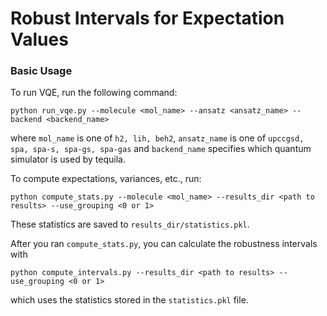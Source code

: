 # Robust Intervals for Expectation Values
### Basic Usage
To run VQE, run the following command: 
```
python run_vqe.py --molecule <mol_name> --ansatz <ansatz_name> --backend <backend_name>
```
where `mol_name` is one of `h2, lih, beh2`, `ansatz_name` is one of `upccgsd, spa, spa-s, spa-gs, spa-gas` and 
`backend_name` specifies which quantum simulator is used by tequila.

To compute expectations, variances, etc., run:
```
python compute_stats.py --molecule <mol_name> --results_dir <path to results> --use_grouping <0 or 1>
```
These statistics are saved to `results_dir/statistics.pkl`.

After you ran `compute_stats.py`, you can calculate the robustness intervals with
```
python compute_intervals.py --results_dir <path to results> --use_grouping <0 or 1>
```
which uses the statistics stored in the `statistics.pkl` file.

